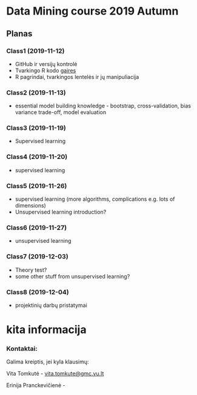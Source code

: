 # Data Mining course 2019 Autumn

## Planas

### Class1 (2019-11-12)
* GitHub ir versijų kontrolė
* Tvarkingo R kodo [gaires](https://google.github.io/styleguide/Rguide.html)
* R pagrindai, tvarkingos lentelės ir jų manipuliacija

### Class2 (2019-11-13)
* essential model building knowledge - bootstrap, cross-validation, bias variance trade-off, model evaluation

### Class3 (2019-11-19)
* Supervised learning 

### Class4 (2019-11-20)
* supervised learning 

### Class5 (2019-11-26)
* supervised learning (more algorithms, complications e.g. lots of dimensions)
* Unsupervised learning introduction?

### Class6 (2019-11-27)
* unsupervised learning

### Class7 (2019-12-03)
* Theory test?
* some other stuff from unsupervised learning?

### Class8 (2019-12-04)
* projektinių darbų pristatymai


# kita informacija

### Kontaktai:
Galima kreiptis, jei kyla klausimų:

Vita Tomkutė - vita.tomkute@gmc.vu.lt

Erinija Pranckevičienė - 




